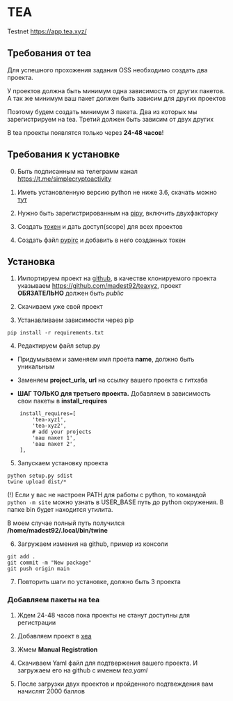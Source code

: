 # TEA
Testnet https://app.tea.xyz/


## Требования от tea
Для успешного прохожения задания OSS необходимо создать два проекта.

У проектов должна быть минимум одна зависимость от других пакетов. А так же минимум ваш пакет должен быть зависим для других проектов

Поэтому будем создать минимум 3 пакета. Два из которых мы зарегистрируем на tea. Третий должен быть зависим от двух других

В tea проекты появлятся только через **24-48 часов**!


## Требования к установке
0. Быть подписанным на телеграмм канал https://t.me/simplecryptoactivity

1. Иметь установленную версию python не ниже 3.6, скачать можно [тут](https://www.python.org/downloads/)

2. Нужно быть зарегистрированным на [pipy](https://pypi.org/account/register/), включить двухфакторку

3. Создать [токен](https://pypi.org/manage/account/token/) и дать доступ(scope) для всех проектов

4. Создать файл [pypirc](https://packaging.python.org/en/latest/specifications/pypirc/#using-a-pypi-token) и добавить в него созданных токен


## Установка
1. Импортируем проект на [github](https://github.com/new/import), в качестве клонируемого проекта указываем https://github.com/madest92/teaxyz, проект **ОБЯЗАТЕЛЬНО** должен быть *public*

2. Скачиваем уже свой проект

3. Устанавливаем зависимости через pip
```
pip install -r requirements.txt
```

4. Редактируем файл setup.py

 * Придумываем и заменяем имя проета **name**, должно быть уникальным

 * Заменяем **project_urls, url** на ссылку вашего проекта с гитхаба

 * **ШАГ ТОЛЬКО для третьего проекта.** Добавляем в зависимость свои пакеты в **install_requires**
```
    install_requires=[
        'tea-xyz1',
        'tea-xyz2',
        # add your projects
        'ваш пакет 1',
        'ваш пакет 2',
    ],
```

5. Запускаем установку проекта
```
python setup.py sdist
twine upload dist/*
```
(!) Если у вас не настроен PATH для работы с python, то командой `python -m site` можно узнать в USER_BASE путь до python окружения. В папке bin будет находится утилита.

В моем случае полный путь получился **/home/madest92/.local/bin/twine**

6. Загружаем измения на github, пример из консоли
```
git add .
git commit -m "New package"
git push origin main
```

7. Повторить шаги по установке, должно быть 3 проекта

### Добавляем пакеты на tea

1. Ждем 24-48 часов пока проекты не станут доступны для регистрации

2. Добавляем проект в [хea](https://app.tea.xyz/my-projects/new)

3. Жмем **Manual Registration**

4. Скачиваем Yaml файл для подтвержения вашего проекта. И загружаем его на github с именем *tea.yaml*

5. После загрузки двух проектов и пройденного подтвеждения вам начислят 2000 баллов
